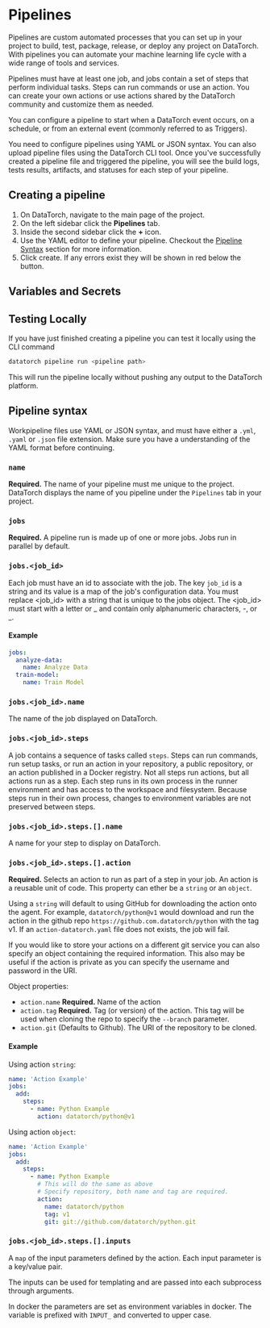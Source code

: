 # Pipelines

Pipelines are custom automated processes that you can set up in your project to
build, test, package, release, or deploy any project on DataTorch. With
pipelines you can automate your machine learning life cycle with a wide range of
tools and services.

Pipelines must have at least one job, and jobs contain a set of steps that
perform individual tasks. Steps can run commands or use an action. You can
create your own actions or use actions shared by the DataTorch community and
customize them as needed.

You can configure a pipeline to start when a DataTorch event occurs, on a
schedule, or from an external event (commonly referred to as Triggers).

You need to configure pipelines using YAML or JSON syntax. You can also upload
pipeline files using the DataTorch CLI tool. Once you've successfully created a
pipeline file and triggered the pipeline, you will see the build logs, tests
results, artifacts, and statuses for each step of your pipeline.

## Creating a pipeline

1. On DataTorch, navigate to the main page of the project.
2. On the left sidebar click the **Pipelines** tab.
3. Inside the second sidebar click the **+** icon.
4. Use the YAML editor to define your pipeline. Checkout the [Pipeline
   Syntax](/agents/pipelines.html#pipeline-syntax) section for more information.
5. Click create. If any errors exist they will be shown in red below the button.

## Variables and Secrets

## Testing Locally

If you have just finished creating a pipeline you can test it locally using the
CLI command

```sh
datatorch pipeline run <pipeline path>
```

This will run the pipeline locally without pushing any output to the DataTorch
platform.

## Pipeline syntax

Workpipeline files use YAML or JSON syntax, and must have either a `.yml`,
`.yaml` or `.json` file extension. Make sure you have a understanding of the
YAML format before continuing.

### `name`

**Required.** The name of your pipeline must me unique to the project. DataTorch
displays the name of you pipeline under the `Pipelines` tab in your project.

### `jobs`

**Required.** A pipeline run is made up of one or more jobs. Jobs run in
parallel by default.

### `jobs.<job_id>`

Each job must have an id to associate with the job. The key `job_id` is a string
and its value is a map of the job's configuration data. You must replace
<job_id> with a string that is unique to the jobs object. The <job_id> must
start with a letter or \_ and contain only alphanumeric characters, -, or \_.

#### Example

```yaml
jobs:
  analyze-data:
    name: Analyze Data
  train-model:
    name: Train Model
```

### `jobs.<job_id>.name`

The name of the job displayed on DataTorch.

### `jobs.<job_id>.steps`

A job contains a sequence of tasks called `steps`. Steps can run commands, run
setup tasks, or run an action in your repository, a public repository, or an
action published in a Docker registry. Not all steps run actions, but all
actions run as a step. Each step runs in its own process in the runner
environment and has access to the workspace and filesystem. Because steps run in
their own process, changes to environment variables are not preserved between
steps.

### `jobs.<job_id>.steps.[].name`

A name for your step to display on DataTorch.

### `jobs.<job_id>.steps.[].action`

**Required.** Selects an action to run as part of a step in your job. An action
is a reusable unit of code. This property can ether be a `string` or an
`object`.

Using a `string` will default to using GitHub for downloading the action onto
the agent. For example, `datatorch/python@v1` would download and run the action
in the github repo `https://github.com.datatorch/python` with the tag v1. If an
`action-datatorch.yaml` file does not exists, the job will fail.

If you would like to store your actions on a different git service you can also
specify an object containing the required information. This also may be useful
if the action is private as you can specify the username and password in the
URI.

Object properties:

- `action.name` **Required.** Name of the action
- `action.tag` **Required.** Tag (or version) of the action. This tag will be
  used when cloning the repo to specify the `--branch` parameter.
- `action.git` (Defaults to Github). The URI of the repository to be cloned.

#### Example

Using action `string`:

```yaml
name: 'Action Example'
jobs:
  add:
    steps:
      - name: Python Example
        action: datatorch/python@v1
```

Using action `object`:

```yaml
name: 'Action Example'
jobs:
  add:
    steps:
      - name: Python Example
        # This will do the same as above
        # Specify repository, both name and tag are required.
        action:
          name: datatorch/python
          tag: v1
          git: git://github.com/datatorch/python.git
```

### `jobs.<job_id>.steps.[].inputs`

A `map` of the input parameters defined by the action. Each input parameter is a
key/value pair.

The inputs can be used for templating and are passed into each subprocess
through arguments.

In docker the parameters are set as environment variables in docker. The
variable is prefixed with `INPUT_` and converted to upper case.

